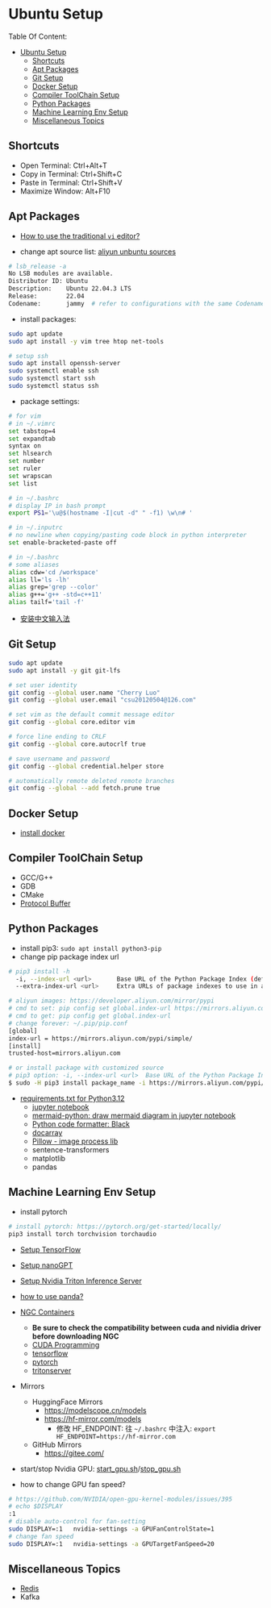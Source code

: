 # Ubuntu Setup

Table Of Content:

- [Ubuntu Setup](#ubuntu-setup)
  - [Shortcuts](#shortcuts)
  - [Apt Packages](#apt-packages)
  - [Git Setup](#git-setup)
  - [Docker Setup](#docker-setup)
  - [Compiler ToolChain Setup](#compiler-toolchain-setup)
  - [Python Packages](#python-packages)
  - [Machine Learning Env Setup](#machine-learning-env-setup)
  - [Miscellaneous Topics](#miscellaneous-topics)


## Shortcuts

- Open Terminal: Ctrl+Alt+T
- Copy in Terminal: Ctrl+Shift+C
- Paste in Terminal: Ctrl+Shift+V
- Maximize Window: Alt+F10


## Apt Packages

- [How to use the traditional `vi` editor?](./traditional_vi_note.md)

- change apt source list: [aliyun unbuntu sources](https://developer.aliyun.com/mirror/ubuntu?spm=a2c6h.13651102.0.0.3e221b114p7WHD)

```bash
# lsb_release -a
No LSB modules are available.
Distributor ID: Ubuntu
Description:    Ubuntu 22.04.3 LTS
Release:        22.04
Codename:       jammy  # refer to configurations with the same Codename 
```

- install packages:

```bash
sudo apt update
sudo apt install -y vim tree htop net-tools

# setup ssh
sudo apt install openssh-server
sudo systemctl enable ssh
sudo systemctl start ssh
sudo systemctl status ssh
```

- package settings:

```bash
# for vim
# in ~/.vimrc
set tabstop=4
set expandtab
syntax on
set hlsearch
set number
set ruler
set wrapscan
set list

# in ~/.bashrc
# display IP in bash prompt
export PS1='\u@$(hostname -I|cut -d" " -f1) \w\n# '

# in ~/.inputrc
# no newline when copying/pasting code block in python interpreter
set enable-bracketed-paste off

# in ~/.bashrc
# some aliases
alias cdw='cd /workspace'
alias ll='ls -lh'
alias grep='grep --color'
alias g++='g++ -std=c++11'
alias tailf='tail -f'
```

- [安装中文输入法](https://blog.csdn.net/windson_f/article/details/124932523)


## Git Setup

```bash
sudo apt update
sudo apt install -y git git-lfs

# set user identity
git config --global user.name "Cherry Luo"
git config --global user.email "csu20120504@126.com"

# set vim as the default commit message editor
git config --global core.editor vim

# force line ending to CRLF
git config --global core.autocrlf true

# save username and password
git config --global credential.helper store

# automatically remote deleted remote branches
git config --global --add fetch.prune true
```


## Docker Setup

- [install docker](hello-world/my_wiki/programmer_note/docker_note/docker_note.rst)


## Compiler ToolChain Setup

- GCC/G++
- GDB
- CMake
- [Protocol Buffer](hello-world/my_wiki/programmer_note/grpc/protobuf_faq.md)


## Python Packages

- install pip3: `sudo apt install python3-pip`
- change pip package index url

```bash
# pip3 install -h
  -i, --index-url <url>       Base URL of the Python Package Index (default https://pypi.org/simple). This should point to a repository compliant with PEP 503 (the simple repository API) or a local directory laid out in the same format.
  --extra-index-url <url>     Extra URLs of package indexes to use in addition to --index-url. Should follow the same rules as --index-url.

# aliyun images: https://developer.aliyun.com/mirror/pypi
# cmd to set: pip config set global.index-url https://mirrors.aliyun.com/pypi/simple/
# cmd to get: pip config get global.index-url
# change forever: ~/.pip/pip.conf
[global]
index-url = https://mirrors.aliyun.com/pypi/simple/
[install]
trusted-host=mirrors.aliyun.com

# or install package with customized source
# pip3 option: -i, --index-url <url>  Base URL of the Python Package Index 
$ sudo -H pip3 install package_name -i https://mirrors.aliyun.com/pypi/simple/
```

- [requirements.txt for Python3.12](./py3_12_requirements.txt)
    - [jupyter notebook](https://docs.jupyter.org/en/latest/install.html)
    - [mermaid-python: draw mermaid diagram in jupyter notebook](https://pypi.org/project/mermaid-python/)
    - [Python code formatter: Black](https://pypi.org/project/black/)
    - [docarray](https://docs.docarray.org/)
    - [Pillow - image process lib](https://pillow.readthedocs.io)
    - sentence-transformers
    - matplotlib
    - pandas


## Machine Learning Env Setup

- install pytorch

```bash
# install pytorch: https://pytorch.org/get-started/locally/
pip3 install torch torchvision torchaudio
```

- [Setup TensorFlow](../machine-learning-note/setup_tensorflow_env.md)
- [Setup nanoGPT](../machine-learning-note/transformer/setup_nanoGPT_env.md)
- [Setup Nvidia Triton Inference Server](../machine-learning-note/tritonserver-note/nvidia_triton_inference_server_note.md)
- [how to use panda?](./panda_abc_demo.ipynb)
- [NGC Containers](https://catalog.ngc.nvidia.com/containers)
    - **Be sure to check the compatibility between cuda and nividia driver before downloading NGC**
    - [CUDA Programming](https://catalog.ngc.nvidia.com/orgs/nvidia/containers/cuda)
    - [tensorflow](https://catalog.ngc.nvidia.com/orgs/nvidia/containers/tensorflow)
    - [pytorch](https://catalog.ngc.nvidia.com/orgs/nvidia/containers/pytorch)
    - [tritonserver](https://catalog.ngc.nvidia.com/orgs/nvidia/containers/tritonserver)

- Mirrors
    - HuggingFace Mirrors
        - https://modelscope.cn/models
        - https://hf-mirror.com/models
            - 修改 HF_ENDPOINT: 往 `~/.bashrc` 中注入: `export HF_ENDPOINT=https://hf-mirror.com`
    - GitHub Mirrors
        - https://gitee.com/

- start/stop Nvidia GPU: [start_gpu.sh](./start_gpu.sh)/[stop_gpu.sh](./stop_gpu.sh)

- how to change GPU fan speed?
```bash
# https://github.com/NVIDIA/open-gpu-kernel-modules/issues/395
# echo $DISPLAY
:1
# disable auto-control for fan-setting
sudo DISPLAY=:1   nvidia-settings -a GPUFanControlState=1
# change fan speed
sudo DISPLAY=:1   nvidia-settings -a GPUTargetFanSpeed=20
```


## Miscellaneous Topics

- [Redis](hello-world/my_wiki/programmer_note/redis_note.rst)
- Kafka
